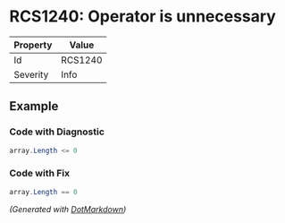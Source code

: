 # RCS1240: Operator is unnecessary

| Property | Value   |
| -------- | ------- |
| Id       | RCS1240 |
| Severity | Info    |

## Example

### Code with Diagnostic

```csharp
array.Length <= 0
```

### Code with Fix

```csharp
array.Length == 0
```


*\(Generated with [DotMarkdown](http://github.com/JosefPihrt/DotMarkdown)\)*